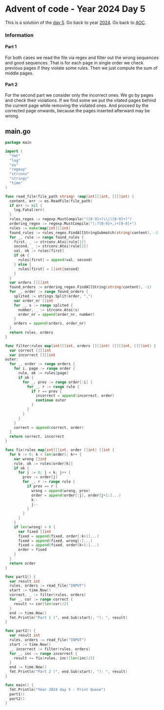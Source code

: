 # Advent of code - Year 2024 Day 5

This is a solution of the [day 5](https://adventofcode.com/2024/day/5). Go back to year [2024](2024.md). Go back to [AOC](../adventofcode.md).

### Information

#### Part 1

For both cases we read the file via regex and filter out the wrong sequences and good sequences. That is for each page in single order we check previous pages if they violate some rules. Then we just compute the sum of middle pages.

#### Part 2

For the second part we consider only the incorrect ones. We go by pages and check their violations. If we find some we put the vilated pages behind the current page while removing the violated ones. And proceed by the corrected page onwards, because the pages inserted afterward may be wrong.


## main.go

```go
package main

import (
  "fmt"
  "log"
  "os"
  "regexp"
  "strconv"
  "strings"
  "time"
)

func read_file(file_path string) (map[int][]int, [][]int) {
  content, err := os.ReadFile(file_path)
  if err != nil {
    log.Fatal(err)
  }
  rules_regex := regexp.MustCompile("([0-9]+)\\|([0-9]+)")
  ordering_regex := regexp.MustCompile("(:?[0-9]+,)+[0-9]+")
  rules := make(map[int][]int)
  found_rules := rules_regex.FindAllStringSubmatch(string(content), -1)
  for _, rule := range found_rules {
    first, _ := strconv.Atoi(rule[1])
    second, _ := strconv.Atoi(rule[2])
    val, ok := rules[first]
    if ok {
      rules[first] = append(val, second)
    } else {
      rules[first] = []int{second}
    }
  }
  var orders [][]int
  found_orders := ordering_regex.FindAllString(string(content), -1)
  for _, order := range found_orders {
    splited := strings.Split(order, ",")
    var order_nr []int
    for _, s := range splited {
      number, _ := strconv.Atoi(s)
      order_nr = append(order_nr, number)
    }
    orders = append(orders, order_nr)
  }
  return rules, orders
}

func filter(rules map[int][]int, orders [][]int) ([][]int, [][]int) {
  var correct [][]int
  var incorrect [][]int
outer:
  for _, order := range orders {
    for i, page := range order {
      rule, ok := rules[page]
      if ok {
        for _, prev := range order[:i] {
          for _, r := range rule {
            if r == prev {
              incorrect = append(incorrect, order)
              continue outer
            }
          }
        }
      }
    }
    correct = append(correct, order)
  }
  return correct, incorrect
}

func fix(rules map[int][]int, order []int) []int {
  for k := 0; k < len(order); k++ {
    var wrong []int
    rule, ok := rules[order[k]]
    if ok {
      for j := 0; j < k; j++ {
        prev := order[j]
        for _, r := range rule {
          if prev == r {
            wrong = append(wrong, prev)
            order = append(order[:j], order[j+1:]...)
            k--
            j--
          }
        }
      }
    }
    if len(wrong) > 0 {
      var fixed []int
      fixed = append(fixed, order[:k+1]...)
      fixed = append(fixed, wrong[:]...)
      fixed = append(fixed, order[k+1:]...)
      order = fixed
    }
  }
  return order
}

func part1() {
  var result int
  rules, orders := read_file("INPUT")
  start := time.Now()
  correct, _ := filter(rules, orders)
  for _, cor := range correct {
    result += cor[len(cor)/2]
  }
  end := time.Now()
  fmt.Println("Part 1 (", end.Sub(start), "): ", result)
}

func part2() {
  var result int
  rules, orders := read_file("INPUT")
  start := time.Now()
  _, incorrect := filter(rules, orders)
  for _, inc := range incorrect {
    result += fix(rules, inc)[len(inc)/2]
  }
  end := time.Now()
  fmt.Println("Part 2 (", end.Sub(start), "): ", result)
}

func main() {
  fmt.Println("Year 2024 day 5 - Print Queue")
  part1()
  part2()
}
```

